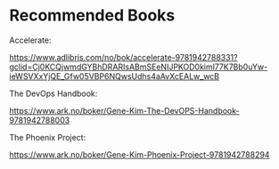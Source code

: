 # Recommended Books

Accelerate:

<https://www.adlibris.com/no/bok/accelerate-9781942788331?gclid=Cj0KCQjwmdGYBhDRARIsABmSEeNIJPKOD0kiml77K7Bb0uYw-ieWSVXxYjQE_Gfw05VBP6NQwsUdhs4aAvXcEALw_wcB>

The DevOps Handbook:

<https://www.ark.no/boker/Gene-Kim-The-DevOPS-Handbook-9781942788003>

The Phoenix Project:

<https://www.ark.no/boker/Gene-Kim-Phoenix-Project-9781942788294>